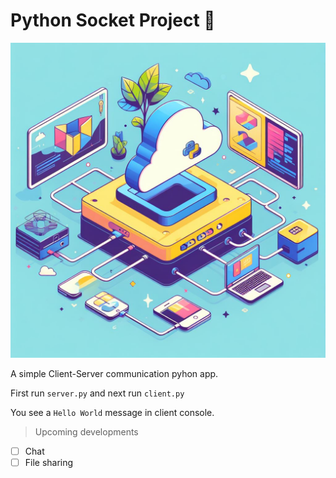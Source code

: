 # Python Socket Project :snake:

![cover](pysoc.jpg)

A simple Client-Server communication pyhon app.

First run `server.py` and next run `client.py`

You see a `Hello World` message in client console.

>Upcoming developments
- [ ] Chat
- [ ] File sharing